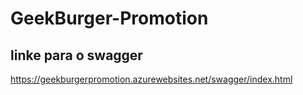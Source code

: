 # GeekBurger-Promotion


## linke para o swagger
https://geekburgerpromotion.azurewebsites.net/swagger/index.html
